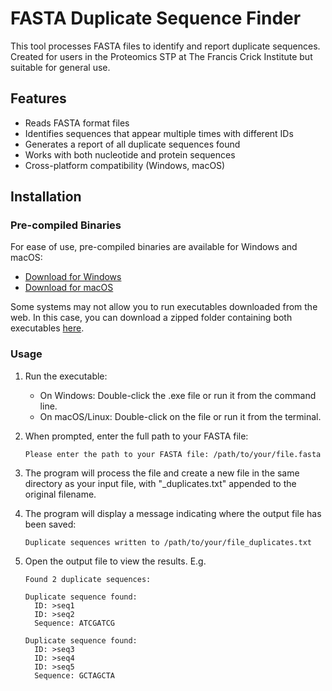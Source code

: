 # FASTA Duplicate Sequence Finder

This tool processes FASTA files to identify and report duplicate sequences. Created for users in the Proteomics STP at The Francis Crick Institute but suitable for general use.


## Features

- Reads FASTA format files
- Identifies sequences that appear multiple times with different IDs
- Generates a report of all duplicate sequences found
- Works with both nucleotide and protein sequences
- Cross-platform compatibility (Windows, macOS)

## Installation

### Pre-compiled Binaries

For ease of use, pre-compiled binaries are available for Windows and macOS:

- [Download for Windows](https://github.com/Jack-Coutts/FastaDuplicates/releases/download/v1.0.0/fasta_duplicate_finder_windows.exe)
- [Download for macOS](https://github.com/Jack-Coutts/FastaDuplicates/releases/download/v1.0.0/fasta_duplicate_finder_mac)

Some systems may not allow you to run executables downloaded from the web. In this case, you can download a zipped 
folder containing both executables [here](https://github.com/Jack-Coutts/FastaDuplicates/releases/download/v1.0.0/binary_executables.zip).

### Usage

1. Run the executable:
   * On Windows: Double-click the .exe file or run it from the command line.
   * On macOS/Linux: Double-click on the file or run it from the terminal.

2. When prompted, enter the full path to your FASTA file:
    ```plaintext
   Please enter the path to your FASTA file: /path/to/your/file.fasta
   ```
3. The program will process the file and create a new file in the same directory as your input file, with "_duplicates.txt" appended to the original filename.

4. The program will display a message indicating where the output file has been saved:
    ```plaintext
   Duplicate sequences written to /path/to/your/file_duplicates.txt
   ```
5. Open the output file to view the results. E.g.

    ```plaintext
    Found 2 duplicate sequences:
    
    Duplicate sequence found:
      ID: >seq1
      ID: >seq2
      Sequence: ATCGATCG
    
    Duplicate sequence found:
      ID: >seq3
      ID: >seq4
      ID: >seq5
      Sequence: GCTAGCTA
    ```